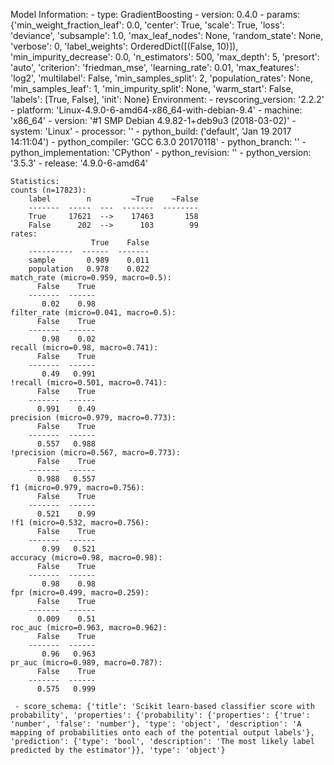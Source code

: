 Model Information:
	 - type: GradientBoosting
	 - version: 0.4.0
	 - params: {'min_weight_fraction_leaf': 0.0, 'center': True, 'scale': True, 'loss': 'deviance', 'subsample': 1.0, 'max_leaf_nodes': None, 'random_state': None, 'verbose': 0, 'label_weights': OrderedDict([(False, 10)]), 'min_impurity_decrease': 0.0, 'n_estimators': 500, 'max_depth': 5, 'presort': 'auto', 'criterion': 'friedman_mse', 'learning_rate': 0.01, 'max_features': 'log2', 'multilabel': False, 'min_samples_split': 2, 'population_rates': None, 'min_samples_leaf': 1, 'min_impurity_split': None, 'warm_start': False, 'labels': [True, False], 'init': None}
	Environment:
	 - revscoring_version: '2.2.2'
	 - platform: 'Linux-4.9.0-6-amd64-x86_64-with-debian-9.4'
	 - machine: 'x86_64'
	 - version: '#1 SMP Debian 4.9.82-1+deb9u3 (2018-03-02)'
	 - system: 'Linux'
	 - processor: ''
	 - python_build: ('default', 'Jan 19 2017 14:11:04')
	 - python_compiler: 'GCC 6.3.0 20170118'
	 - python_branch: ''
	 - python_implementation: 'CPython'
	 - python_revision: ''
	 - python_version: '3.5.3'
	 - release: '4.9.0-6-amd64'
	
	Statistics:
	counts (n=17823):
		label        n         ~True    ~False
		-------  -----  ---  -------  --------
		True     17621  -->    17463       158
		False      202  -->      103        99
	rates:
		              True    False
		----------  ------  -------
		sample       0.989    0.011
		population   0.978    0.022
	match_rate (micro=0.959, macro=0.5):
		  False    True
		-------  ------
		   0.02    0.98
	filter_rate (micro=0.041, macro=0.5):
		  False    True
		-------  ------
		   0.98    0.02
	recall (micro=0.98, macro=0.741):
		  False    True
		-------  ------
		   0.49   0.991
	!recall (micro=0.501, macro=0.741):
		  False    True
		-------  ------
		  0.991    0.49
	precision (micro=0.979, macro=0.773):
		  False    True
		-------  ------
		  0.557   0.988
	!precision (micro=0.567, macro=0.773):
		  False    True
		-------  ------
		  0.988   0.557
	f1 (micro=0.979, macro=0.756):
		  False    True
		-------  ------
		  0.521    0.99
	!f1 (micro=0.532, macro=0.756):
		  False    True
		-------  ------
		   0.99   0.521
	accuracy (micro=0.98, macro=0.98):
		  False    True
		-------  ------
		   0.98    0.98
	fpr (micro=0.499, macro=0.259):
		  False    True
		-------  ------
		  0.009    0.51
	roc_auc (micro=0.963, macro=0.962):
		  False    True
		-------  ------
		   0.96   0.963
	pr_auc (micro=0.989, macro=0.787):
		  False    True
		-------  ------
		  0.575   0.999
	
	 - score_schema: {'title': 'Scikit learn-based classifier score with probability', 'properties': {'probability': {'properties': {'true': 'number', 'false': 'number'}, 'type': 'object', 'description': 'A mapping of probabilities onto each of the potential output labels'}, 'prediction': {'type': 'bool', 'description': 'The most likely label predicted by the estimator'}}, 'type': 'object'}

